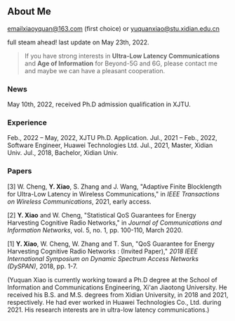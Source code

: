 ## About Me

emailxiaoyquan@163.com (first choice) or yuquanxiao@stu.xidian.edu.cn

full steam ahead! last update on May 23th, 2022.

> If you have strong interests in **Ultra-Low Latency Communications** and **Age of Information** for Beyond-5G and 6G, please contact me and maybe we can have a pleasant cooperation.

### News

May 10th, 2022, received Ph.D admission qualification in XJTU.

### Experience

Feb., 2022 – May, 2022, XJTU Ph.D. Application.
Jul., 2021 – Feb., 2022, Software Engineer, Huawei Technologies Ltd.
Jul., 2021, Master, Xidian Univ.
Jul., 2018, Bachelor, Xidian Univ.

### Papers

[3] W. Cheng, **Y. Xiao**, S. Zhang and J. Wang, "Adaptive Finite Blocklength for Ultra-Low Latency in Wireless Communications," in *IEEE Transactions on Wireless Communications*, 2021, early access.

[2] **Y. Xiao** and W. Cheng, "Statistical QoS Guarantees for Energy Harvesting Cognitive Radio Networks," in *Journal of Communications and Information Networks*, vol. 5, no. 1, pp. 100-110, March 2020.

[1] **Y. Xiao**, W. Cheng, W. Zhang and T. Sun, "QoS Guarantee for Energy Harvesting Cognitive Radio Networks : (Invited Paper)," *2018 IEEE International Symposium on Dynamic Spectrum Access Networks (DySPAN)*, 2018, pp. 1-7.

(Yuquan Xiao is currently working toward a Ph.D degree at the School of Information and Communications Engineering, Xi'an Jiaotong University. He received his B.S. and M.S. degrees from Xidian University, in 2018 and 2021, respectively. He had ever worked in Huawei Technologies Co., Ltd. during 2021. His research interests are in ultra-low latency communications.)